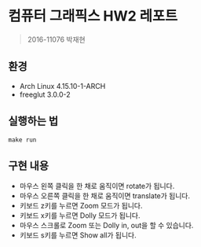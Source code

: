 # 컴퓨터 그래픽스 HW2 레포트
> 2016-11076 박재현


## 환경
* Arch Linux 4.15.10-1-ARCH
* freeglut 3.0.0-2

## 실행하는 법
```
make run
```

## 구현 내용

* 마우스 왼쪽 클릭을 한 채로 움직이면 rotate가 됩니다.
* 마우스 오른쪽 클릭을 한 채로 움직이면 translate가 됩니다.
* 키보드 z키를 누르면 Zoom 모드가 됩니다.
* 키보드 x키를 누르면 Dolly 모드가 됩니다.
* 마우스 스크롤로 Zoom 또는 Dolly in, out을 할 수 있습니다.
* 키보드 s키를 누르면 Show all가 됩니다.

